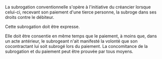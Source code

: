 La subrogation conventionnelle s'opère à l'initiative du créancier lorsque celui-ci, recevant son paiement d'une tierce personne, la subroge dans ses droits contre le débiteur.

Cette subrogation doit être expresse.

Elle doit être consentie en même temps que le paiement, à moins que, dans un acte antérieur, le subrogeant n'ait manifesté la volonté que son cocontractant lui soit subrogé lors du paiement. La concomitance de la subrogation et du paiement peut être prouvée par tous moyens.
